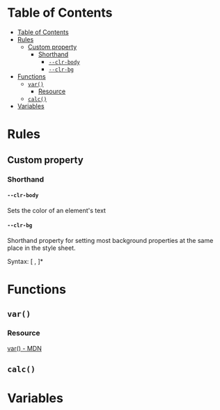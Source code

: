 # Table of Contents
- [Table of Contents](#table-of-contents)
- [Rules](#rules)
  - [Custom property](#custom-property)
    - [Shorthand](#shorthand)
      - [```--clr-body```](#--clr-body)
      - [```--clr-bg```](#--clr-bg)
- [Functions](#functions)
  - [```var()```](#var)
    - [Resource](#resource)
  - [```calc()```](#calc)
- [Variables](#variables)
# Rules
## Custom property
### Shorthand
#### ```--clr-body```
Sets the color of an element's text
#### ```--clr-bg```
Shorthand property for setting most background properties at the same place in the style sheet.

Syntax: [ , ]*
# Functions
## ```var()```
### Resource
[var() - MDN](https://developer.mozilla.org/en-US/docs/Web/CSS/var)

## ```calc()```



# Variables